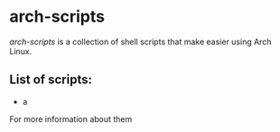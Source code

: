 # arch-scripts
*arch-scripts* is a collection of shell scripts that make easier using Arch Linux.

## List of scripts:
- a

For more information about them
<!--stackedit_data:
eyJoaXN0b3J5IjpbMTI0NjMyNDkzMywxMjc1Mjc4ODcwXX0=
-->